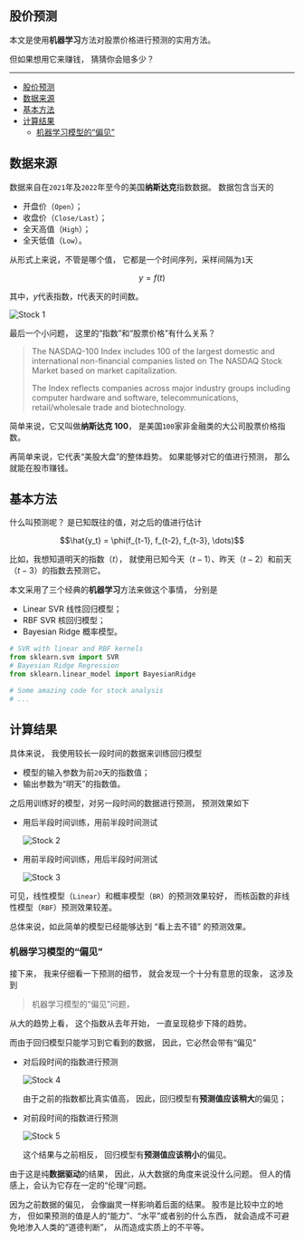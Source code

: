 ## 股价预测

本文是使用**机器学习**方法对股票价格进行预测的实用方法。

但如果想用它来赚钱，
猜猜你会赔多少？

---

- [股价预测](#股价预测)
- [数据来源](#数据来源)
- [基本方法](#基本方法)
- [计算结果](#计算结果)
  - [机器学习模型的“偏见”](#机器学习模型的偏见)

## 数据来源

数据来自在`2021`年及`2022`年至今的美国**纳斯达克**指数数据。
数据包含当天的

-   开盘价（`Open`）；
-   收盘价（`Close/Last`）；
-   全天高值（`High`）；
-   全天低值（`Low`）。

从形式上来说，不管是哪个值，
它都是一个时间序列，采样间隔为`1`天

$$y=f(t)$$

其中，$y$代表指数，$t$代表天的时间数。

![Stock 1](./stock-1.png)

最后一个小问题，
这里的“指数”和“股票价格”有什么关系？

> The NASDAQ-100 Index includes 100 of the largest domestic and international non-financial companies listed on The NASDAQ Stock Market based on market capitalization.
>
> The Index reflects companies across major industry groups including computer hardware and software, telecommunications, retail/wholesale trade and biotechnology.

简单来说，它又叫做**纳斯达克 100**，
是美国`100`家非金融类的大公司股票价格指数。

再简单来说，它代表“美股大盘”的整体趋势。
如果能够对它的值进行预测，
那么就能在股市赚钱。

## 基本方法

什么叫预测呢？
是已知既往的值，对之后的值进行估计

$$\hat{y_t} = \phi(f_{t-1}, f_{t-2}, f_{t-3}, \dots)$$

比如，我想知道明天的指数（$t$），
就使用已知今天（$t-1$）、昨天（$t-2$）和前天（$t-3$）的指数去预测它。

本文采用了三个经典的**机器学习**方法来做这个事情，
分别是

-   Linear SVR 线性回归模型；
-   RBF SVR 核回归模型；
-   Bayesian Ridge 概率模型。

```python
# SVR with linear and RBF kernels
from sklearn.svm import SVR
# Bayesian Ridge Regression
from sklearn.linear_model import BayesianRidge

# Some amazing code for stock analysis
# ...
```

## 计算结果

具体来说，
我使用较长一段时间的数据来训练回归模型

-   模型的输入参数为前`20`天的指数值；
-   输出参数为“明天”的指数值。

之后用训练好的模型，对另一段时间的数据进行预测，
预测效果如下

-   用后半段时间训练，用前半段时间测试

    ![Stock 2](./stock-2.png)

-   用前半段时间训练，用后半段时间测试

    ![Stock 3](./stock-3.png)

可见，线性模型（`Linear`）和概率模型（`BR`）的预测效果较好，
而核函数的非线性模型（`RBF`）预测效果较差。

总体来说，如此简单的模型已经能够达到
“看上去不错”
的预测效果。

### 机器学习模型的“偏见”

接下来，
我来仔细看一下预测的细节，
就会发现一个十分有意思的现象，
这涉及到

> 机器学习模型的“偏见”问题，

从大的趋势上看，
这个指数从去年开始，
一直呈现稳步下降的趋势。

而由于回归模型只能学习到它看到的数据，
因此，它必然会带有“偏见”

-   对后段时间的指数进行预测

    ![Stock 4](./stock-4.png)

    由于之前的指数都比真实值高，
    因此，回归模型有**预测值应该稍大**的偏见；

-   对前段时间的指数进行预测

    ![Stock 5](./stock-5.png)

    这个结果与之前相反，
    回归模型有**预测值应该稍小**的偏见。

由于这是纯**数据驱动**的结果，
因此，从大数据的角度来说没什么问题。
但人的情感上，会认为它存在一定的“伦理”问题。

因为之前数据的偏见，
会像幽灵一样影响着后面的结果。
股市是比较中立的地方，
但如果预测的值是人的“能力”、“水平”或者别的什么东西，
就会造成不可避免地渗入人类的“道德判断”，
从而造成实质上的不平等。
